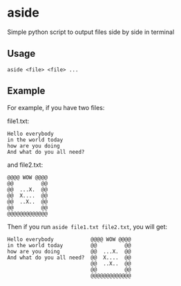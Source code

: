 # aside

Simple python script to output files side by side in terminal

## Usage

`aside <file> <file> ...`

## Example

For example, if you have two files:

file1.txt:
```
Hello everybody
in the world today
how are you doing
And what do you all need?
```

and file2.txt:
```
@@@@ WOW @@@@
@@         @@
@@  ...X.  @@
@@  X....  @@
@@  ..X..  @@
@@         @@
@@@@@@@@@@@@@
```

Then if you run `aside file1.txt file2.txt`, you will get:

```
Hello everybody            @@@@ WOW @@@@  
in the world today         @@         @@  
how are you doing          @@  ...X.  @@  
And what do you all need?  @@  X....  @@  
                           @@  ..X..  @@  
                           @@         @@  
                           @@@@@@@@@@@@@  
```
